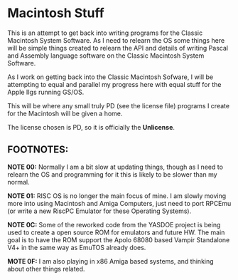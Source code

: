 # Macintosh Stuff

This is an attempt to get back into writing programs for the Classic Macintosh System Software.  As I need to relearn the OS some things here will be simple things created to relearn the API and details of writing Pascal and Assembly language software on the Classic Macintosh System Software.

As I work on getting back into the Classic Macintosh Sofware, I will be attempting to equal and parallel my progress here with equal stuff for the Apple IIgs running GS/OS.

This will be where any small truly PD (see the license file) programs I create for the Macintosh will be given a home.

The license chosen is PD, so it is officially the **Unlicense**.


## FOOTNOTES:

**NOTE 00:** Normally I am a bit slow at updating things, though as I need to relearn the OS and programming for it this is likely to be slower than my normal.

**NOTE 01:**  RISC OS is no longer the main focus of mine.  I am slowly moving more into using Macintosh and Amiga Computers, just need to port RPCEmu (or write a new RiscPC Emulator for these Operating Systems).

**NOTE 0C:** Some of the reworked code from the YASDOE project is being used to create a open source ROM for emulators and future HW.  The main goal is to have the ROM support the Apolo 68080 based Vampir Standalone V4+ in the same way as EmuTOS already does.

**MOTE 0F:** I am also playing in x86 Amiga based systems, and thinking about other things related.
